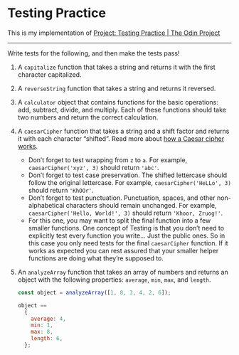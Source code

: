 # Testing Practice

This is my implementation of [Project: Testing Practice | The Odin Project](https://www.theodinproject.com/lessons/node-path-javascript-testing-practice)

---

Write tests for the following, and then make the tests pass!

1. A `capitalize` function that takes a string and returns it with the first character capitalized.
2. A `reverseString` function that takes a string and returns it reversed.
3. A `calculator` object that contains functions for the basic operations: add, subtract, divide, and multiply. Each of these functions should take two numbers and return the correct calculation.
4. A `caesarCipher` function that takes a string and a shift factor and returns it with each character “shifted”. Read more about [how a Caesar cipher works](https://crypto.interactive-maths.com/caesar-shift-cipher.html).
   - Don’t forget to test wrapping from `z` to `a`. For example, `caesarCipher('xyz', 3)` should return `'abc'`.
   - Don’t forget to test case preservation. The shifted lettercase should follow the original lettercase. For example, `caesarCipher('HeLLo', 3)` should return `'KhOOr'`.
   - Don’t forget to test punctuation. Punctuation, spaces, and other non-alphabetical characters should remain unchanged. For example, `caesarCipher('Hello, World!', 3)` should return `'Khoor, Zruog!'`.
   - For this one, you may want to split the final function into a few smaller functions. One concept of Testing is that you don’t need to explicitly test every function you write… Just the public ones. So in this case you only need tests for the final `caesarCipher` function. If it works as expected you can rest assured that your smaller helper functions are doing what they’re supposed to.
5. An `analyzeArray` function that takes an array of numbers and returns an object with the following properties: `average`, `min`, `max`, and `length`.

   ```javascript
   const object = analyzeArray([1, 8, 3, 4, 2, 6]);

   object ==
     {
       average: 4,
       min: 1,
       max: 8,
       length: 6,
     };
   ```

